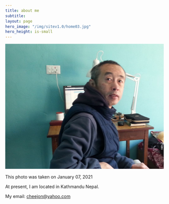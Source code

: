 ```yaml
---
title: about me
subtitle: 
layout: page
hero_image: "/img/sitev1.0/home03.jpg"
hero_height: is-small
---
```


![Me](/img/potrait.jpeg)

This photo was taken on January 07, 2021


At present, I am located in Kathmandu Nepal.

My email: cheejon@yahoo.com

